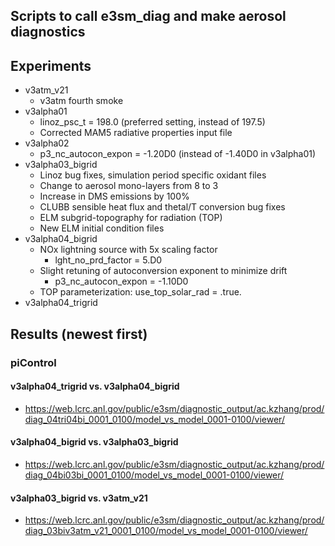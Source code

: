 ## Scripts to call e3sm_diag and make aerosol diagnostics 

## Experiments 

- v3atm_v21
  - v3atm fourth smoke 
- v3alpha01
  - linoz_psc_t = 198.0 (preferred setting, instead of 197.5)
  - Corrected MAM5 radiative properties input file
- v3alpha02
  - p3_nc_autocon_expon = -1.20D0 (instead of -1.40D0 in v3alpha01) 
- v3alpha03_bigrid
  - Linoz bug fixes, simulation period specific oxidant files
  - Change to aerosol mono-layers from 8 to 3
  - Increase in DMS emissions by 100%
  - CLUBB sensible heat flux and thetal/T conversion bug fixes
  - ELM subgrid-topography for radiation (TOP)
  - New ELM initial condition files
- v3alpha04_bigrid 
  - NOx lightning source with 5x scaling factor
    - lght_no_prd_factor = 5.D0
  - Slight retuning of autoconversion exponent to minimize drift
    - p3_nc_autocon_expon = -1.10D0
  - TOP parameterization: use_top_solar_rad = .true.
- v3alpha04_trigrid
  
## Results (newest first) 

### piControl  

#### v3alpha04_trigrid vs. v3alpha04_bigrid 

- https://web.lcrc.anl.gov/public/e3sm/diagnostic_output/ac.kzhang/prod/diag_04tri04bi_0001_0100/model_vs_model_0001-0100/viewer/ 

#### v3alpha04_bigrid vs. v3alpha03_bigrid

- https://web.lcrc.anl.gov/public/e3sm/diagnostic_output/ac.kzhang/prod/diag_04bi03bi_0001_0100/model_vs_model_0001-0100/viewer/

#### v3alpha03_bigrid vs. v3atm_v21

- https://web.lcrc.anl.gov/public/e3sm/diagnostic_output/ac.kzhang/prod/diag_03biv3atm_v21_0001_0100/model_vs_model_0001-0100/viewer/


